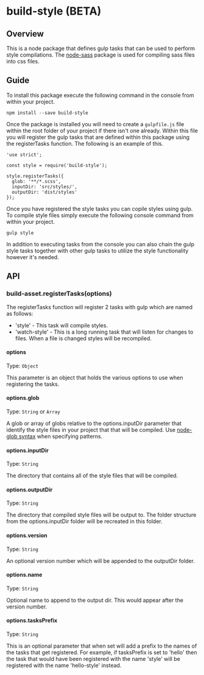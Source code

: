 # build-style (BETA)

## Overview
This is a node package that defines gulp tasks that can be used to perform style compilations.
The [node-sass](https://www.npmjs.com/package/node-sass) package is used for compiling sass files into css files.

## Guide

To install this package execute the following command in the console from within your project.

```
npm install --save build-style
```

Once the package is installed you will need to create a `gulpfile.js` file within the root folder of your project if there isn't one already.
Within this file you will register the gulp tasks that are defined within this package using the registerTasks function.  The following is an example of this.

```
'use strict';

const style = require('build-style');

style.registerTasks({
  glob: '**/*.scss',
  inputDir: 'src/styles/',
  outputDir: 'dist/styles'
});
```

Once you have registered the style tasks you can copile styles using gulp.
To compile style files simply execute the following console command from within your project.

```
gulp style
```

In addition to executing tasks from the console you can also chain the gulp style tasks together with other gulp tasks to utilize the style functionality however it's needed.

## API

### build-asset.registerTasks(options)

The registerTasks function will register 2 tasks with gulp which are named as follows:

- 'style' - This task will compile styles.
- 'watch-style' - This is a long running task that will listen for changes to files.  When a file is changed styles will be recompiled.

#### options

Type: `Object`

This parameter is an object that holds the various options to use when registering the tasks.

#### options.glob

Type: `String` or `Array`

A glob or array of globs relative to the options.inputDir parameter that identify the style files in your project that that will be compiled. 
Use [node-glob syntax](https://github.com/isaacs/node-glob) when specifying patterns.

#### options.inputDir

Type: `String`

The directory that contains all of the style files that will be compiled.

#### options.outputDir

Type: `String`

The directory that compiled style files will be output to.  The folder structure from the options.inputDir folder will be recreated in this folder.

#### options.version

Type: `String`

An optional version number which will be appended to the outputDir folder.

#### options.name

Type: `String`

Optional name to append to the output dir.  This would appear after the version number.

#### options.tasksPrefix

Type: `String`

This is an optional parameter that when set will add a prefix to the names of the tasks that get registered. For example, if tasksPrefix is set to 'hello' then the task that would have been registered with the name 'style' will be registered with the name 'hello-style' instead.